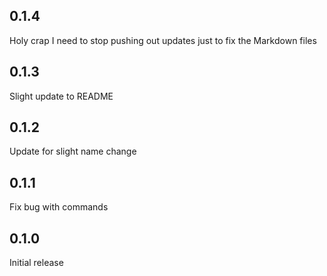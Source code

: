 ## 0.1.4
Holy crap I need to stop pushing out updates just to fix the Markdown files

## 0.1.3
Slight update to README

## 0.1.2
Update for slight name change

## 0.1.1
Fix bug with commands

## 0.1.0
Initial release